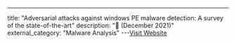 ---
title: "Adversarial attacks against windows PE malware detection: A survey of the state-of-the-art"
description: "📰  (December 2021)"
external_category: "Malware Analysis"
---[Visit Website](https://api.semanticscholar.org/CorpusID:245425034)


